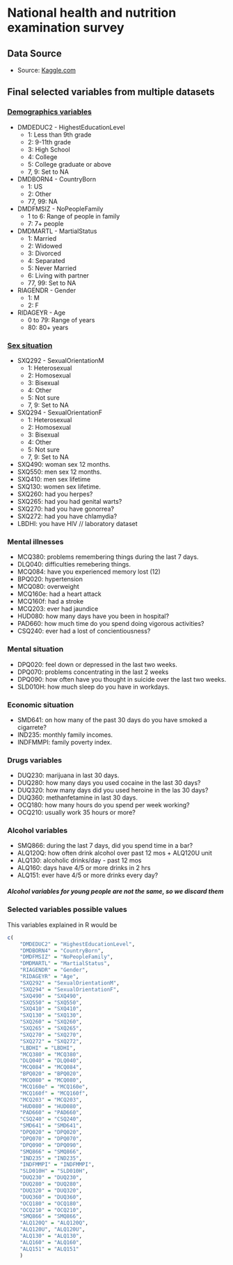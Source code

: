 # National health and nutrition examination survey

## Data Source

- Source: [Kaggle.com](https://www.kaggle.com/cdc/national-health-and-nutrition-examination-survey#questionnaire.csv)

## Final selected variables from multiple datasets

### [Demographics variables](https://wwwn.cdc.gov/nchs/nhanes/2011-2012/DEMO_G.htm)

- DMDEDUC2 - HighestEducationLevel
  - 1: Less than 9th grade
  - 2: 9-11th grade
  - 3: High School
  - 4: College
  - 5: College graduate or above
  - 7, 9: Set to NA
- DMDBORN4 - CountryBorn
  - 1: US
  - 2: Other
  - 77, 99: NA
- DMDFMSIZ - NoPeopleFamily
  - 1 to 6: Range of people in family
  - 7: 7+ people
- DMDMARTL - MartialStatus
  - 1: Married
  - 2: Widowed
  - 3: Divorced
  - 4: Separated
  - 5: Never Married
  - 6: Living with partner
  - 77, 99: Set to NA
- RIAGENDR - Gender
  - 1: M
  - 2: F
- RIDAGEYR - Age
  - 0 to 79: Range of years
  - 80: 80+ years

### [Sex situation](https://wwwn.cdc.gov/Nchs/Nhanes/2009-2010/SXQ_F.htm)

- SXQ292 - SexualOrientationM
  - 1: Heterosexual
  - 2: Homosexual
  - 3: Bisexual
  - 4: Other
  - 5: Not sure
  - 7, 9: Set to NA
- SXQ294 - SexualOrientationF
  - 1: Heterosexual
  - 2: Homosexual
  - 3: Bisexual
  - 4: Other
  - 5: Not sure
  - 7, 9: Set to NA
- SXQ490: woman sex 12 months.
- SXQ550: men sex 12 months.
- SXQ410: men sex lifetime
- SXQ130: women sex lifetime.
- SXQ260: had you herpes?
- SXQ265: had you had genital warts?
- SXQ270: had you have gonorrea?
- SXQ272: had you have chlamydia?
- LBDHI: you have HIV // laboratory dataset

### Mental illnesses

- MCQ380: problems remembering things during the last 7 days.
- DLQ040: difficulties remebering things.
- MCQ084: have you experienced memory lost (12)
- BPQ020: hypertension
- MCQ080: overweight
- MCQ160e: had a heart attack
- MCQ160f: had a stroke
- MCQ203: ever had jaundice
- HUD080: how many days have you been in hospital?
- PAD660: how much time do you spend doing vigorous activities?
- CSQ240: ever had a lost of concientiousness?

### Mental situation

- DPQ020: feel down or depressed in the last two weeks.
- DPQ070: problems concentrating in the last 2 weeks
- DPQ090: how often have you thought in suicide over the last two weeks.
- SLD010H: how much sleep do you have in workdays.

### Economic situation

- SMD641: on how many of the past 30 days do you have smoked a cigarrete?
- IND235: monthly family incomes.
- INDFMMPI: family poverty index.

### Drugs variables

- DUQ230: marijuana in last 30 days.
- DUQ280: how many days you used cocaine in the last 30 days?
- DUQ320: how many days did you used heroine in the las 30 days?
- DUQ360: methanfetamine in last 30 days.
- OCQ180: how many hours do you spend per week working?
- OCQ210: usually work 35 hours or more?

### Alcohol variables

- SMQ866: during the last 7 days, did you spend time in a bar?
- ALQ120Q: how often drink alcohol over past 12 mos + ALQ120U unit
- ALQ130: alcoholic drinks/day - past 12 mos
- ALQ160: days have 4/5 or more drinks in 2 hrs
- ALQ151: ever have 4/5 or more drinks every day?

##### Alcohol variables for young people are not the same, so we discard them

### Selected variables possible values

This variables explained in R would be

```R
c(
    "DMDEDUC2" = "HighestEducationLevel",
    "DMDBORN4" = "CountryBorn",
    "DMDFMSIZ" = "NoPeopleFamily",
    "DMDMARTL" = "MartialStatus",
    "RIAGENDR" = "Gender",
    "RIDAGEYR" = "Age",
    "SXQ292" = "SexualOrientationM",
    "SXQ294" = "SexualOrientationF",
    "SXQ490" = "SXQ490",
    "SXQ550" = "SXQ550",
    "SXQ410" = "SXQ410",
    "SXQ130" = "SXQ130",
    "SXQ260" = "SXQ260",
    "SXQ265" = "SXQ265",
    "SXQ270" = "SXQ270",
    "SXQ272" = "SXQ272",
    "LBDHI" = "LBDHI",
    "MCQ380" = "MCQ380",
    "DLQ040" = "DLQ040",
    "MCQ084" = "MCQ084",
    "BPQ020" = "BPQ020",
    "MCQ080" = "MCQ080",
    "MCQ160e" = "MCQ160e",
    "MCQ160f" = "MCQ160f",
    "MCQ203" = "MCQ203",
    "HUD080" = "HUD080",
    "PAD660" = "PAD660",
    "CSQ240" = "CSQ240",
    "SMD641" = "SMD641",
    "DPQ020" = "DPQ020",
    "DPQ070" = "DPQ070",
    "DPQ090" = "DPQ090",
    "SMQ866" = "SMQ866",
    "IND235" = "IND235",
    "INDFMMPI" = "INDFMMPI",
    "SLD010H" = "SLD010H",
    "DUQ230" = "DUQ230",
    "DUQ280" = "DUQ280",
    "DUQ320" = "DUQ320",
    "DUQ360" = "DUQ360",
    "OCQ180" = "OCQ180",
    "OCQ210" = "OCQ210",
    "SMQ866" = "SMQ866",
    "ALQ120Q" = "ALQ120Q",
    "ALQ120U", "ALQ120U",
    "ALQ130" = "ALQ130",
    "ALQ160" = "ALQ160",
    "ALQ151" = "ALQ151"
    )
```
